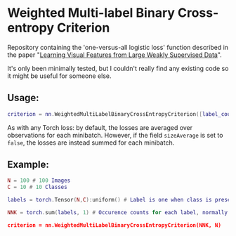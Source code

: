 # Weighted Multi-label Binary Cross-entropy Criterion

Repository containing the 'one-versus-all logistic loss' function described in the paper "[Learning Visual Features from Large Weakly Supervised Data](http://arxiv.org/abs/1511.02251)".

It's only been minimally tested,  but I couldn't really find any existing code so it might be useful for someone else.

## Usage:

```lua
criterion = nn.WeightedMultiLabelBinaryCrossEntropyCriterion([label_count_tensor], [dataset_size])
```

As with any Torch loss: by default, the losses are averaged over observations for each minibatch. However, if the field `sizeAverage` is set to `false`, the losses are instead summed for each minibatch.


## Example:

```Lua
N = 100 # 100 Images
C = 10 # 10 Classes

labels = torch.Tensor(N,C):uniform() # Label is one when class is present, 0 when not.

NNK = torch.sum(labels, 1) # Occurence counts for each label, normally you'd obtain these from training set

criterion = nn.WeightedMultiLabelBinaryCrossEntropyCriterion(NNK, N)
```

